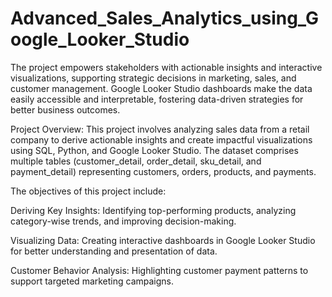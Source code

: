 # Advanced_Sales_Analytics_using_Google_Looker_Studio
The project empowers stakeholders with actionable insights and interactive visualizations, supporting strategic decisions in marketing, sales, and customer management. Google Looker Studio dashboards make the data easily accessible and interpretable, fostering data-driven strategies for better business outcomes.

Project Overview:
This project involves analyzing sales data from a retail company to derive actionable insights and create impactful visualizations using SQL, Python, and Google Looker Studio. The dataset comprises multiple tables (customer_detail, order_detail, sku_detail, and payment_detail) representing customers, orders, products, and payments.

The objectives of this project include:

Deriving Key Insights: Identifying top-performing products, analyzing category-wise trends, and improving decision-making.

Visualizing Data: Creating interactive dashboards in Google Looker Studio for better understanding and presentation of data.

Customer Behavior Analysis: Highlighting customer payment patterns to support targeted marketing campaigns.
